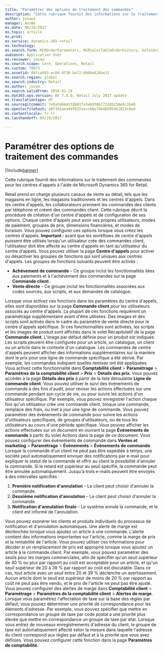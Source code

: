 ```yaml
---
title: "Paramétrer des options de traitement des commandes"
description: "Cette rubrique fournit des informations sur le traitement des commandes pour les centres d'appels à l'aide de Microsoft Dynamics 365 for Retail."
author: josaw1
manager: AnnBe
ms.date: 06/20/2017
ms.topic: article
ms.prod: 
ms.service: dynamics-365-retail
ms.technology: 
ms.search.form: MCROrderParameters, MCRSalesTableOrderHistory, SalesOrderProcessingWorkspace
audience: Application User
ms.reviewer: josaw
ms.search.scope: Core, Operations, Retail
ms.custom: 78973
ms.assetid: 09fca083-ac0d-4f30-baf2-bb00a626be12
ms.search.region: global
ms.search.industry: Retail
ms.author: josaw
ms.search.validFrom: 2016-02-28
ms.dyn365.ops.version: AX 7.0.0, Retail July 2017 update
ms.translationtype: HT
ms.sourcegitcommit: 7e0a5d044133b917a3eb9386773205218e5c1b40
ms.openlocfilehash: a0f3d1aea49f0251ecc68e70b4b6054e1813c8ad
ms.contentlocale: fr-fr
ms.lasthandoff: 09/29/2017

---
```


# <a name="set-up-order-processing-options"></a>Paramétrer des options de traitement des commandes

[!include[banner](includes/banner.md)]


Cette rubrique fournit des informations sur le traitement des commandes pour les centres d'appels à l'aide de Microsoft Dynamics 365 for Retail. 

Retail prend en charge plusieurs canaux de vente au détail, tels que les magasins en ligne, les magasins traditionnels et les centres d'appels. Dans les centre d'appels, les collaborateurs prennent les commandes des clients par téléphone et créent des commandes client. Cette rubrique décrit la procédure de création d'un centre d'appels et de configuration de ses options. Chaque centre d'appels peut avoir ses propres utilisateurs, modes de paiement, groupes de prix, dimensions financières, et modes de livraison. Vous pouvez configurer ces options lorsque vous créez les centres d'appels. **Important :** avant que les workflows de centre d'appels puissent être utilisés lorsqu'un utilisateur crée des commandes client, l'utilisateur doit être affecté au centre d'appels en tant qu'utilisateur du centre d'appels. Vous pouvez utiliser la page **Centre d'appels** pour activer ou désactiver les groupes de fonctions qui sont uniques aux centres d'appels. Les groupes de fonctions suivants peuvent être activés :

-   **Achèvement de commande** – Ce groupe inclut les fonctionnalités liées aux paiements et à l'achèvement des commandes sur la page **Commande client**.
-   **Vente directe** – Ce groupe inclut les fonctionnalités associées aux codes sources, aux scripts, et aux demandes de catalogue.

Lorsque vous activez ces fonctions dans les paramètres du centre d'appels, elles sont disponibles sur la page **Commande client** pour les utilisateurs associés au centre d'appels. La plupart de ces fonctions requièrent un paramétrage supplémentaire avant d'être utilisées. Des images et des scripts sont activés dans le cadre du paramètre de vente directe pour le centre d'appels spécifique. Si ces fonctionnalités sont activées, les scripts et les images de produit sont affichés dans le volet Récapitulatif de la page **Commande client**. L'image par défaut définie pour un produit est indiquée. Les scripts peuvent être configurés pour un article, un catalogue, un client ou un article dans le contexte d'un catalogue. Les commandes de centre d'appels peuvent afficher des informations supplémentaires sur la manière dont le prix pour une ligne de commande spécifique a été dérivé. Par exemple, les commandes indiquent quelles remises ont été appliquées. Vous activez cette fonctionnalité dans **Comptabilité client** &gt; **Paramétrage** &gt; **Paramètres de la comptabilité client** &gt; **Prix** &gt; **Détails des prix**. Vous pouvez accéder à la page **Détails des prix** à partir de la liste déroulante **Ligne de commande client**. Vous pouvez utiliser le suivi des événements de commande à des fins d'audit, pour réviser les actions effectuées sur une commande pendant son cycle de vie, ou pour suivre les actions d'un utilisateur spécifique. Par exemple, vous pouvez enregistrer l'action chaque fois qu'un utilisateur crée une commande client, bloque une commande, remplace des frais, ou met à jour une ligne de commande. Vous pouvez paramétrer des événements de commande pour suivre les actions d'utilisateurs spécifiques, de groupes d'utilisateurs, ou de tous les utilisateurs au cours d'une période spécifique. Vous pouvez afficher les actions effectuées sur un document en ouvrant la page **Événements de commande** à partir du volet Actions dans la page de ce document. Vous pouvez configurer des événements de commande dans **Ventes et marketing** &gt; **Paramétrage** &gt; **Événements** &gt; **Événements de commande**. Lorsque la commande d'un client ne peut pas être expédiée à temps, une société peut automatiquement envoyer des notifications par e-mail pour expliquer le statut de la commande et offrir au client la possibilité d'annuler la commande. Si le retard est supérieur au seuil spécifié, la commande peut être annulée automatiquement. Jusqu'à trois e-mails peuvent être envoyés à des intervalles spécifiés :

1.  **Première notification d'annulation** – Le client peut choisir d'annuler la commande.
2.  **Deuxième notification d'annulation** – Le client peut choisir d'annuler la commande.
3.  **Notification d'annulation finale** – Le système annule la commande, et le client est informé de l'annulation.

Vous pouvez exonérer les clients et produits individuels du processus de notification et d'annulation automatiques. Une alerte de marge est déclenchée lorsque vous ajoutez un article à une commande. L'alerte contient des informations importantes sur l'article, comme la marge de prix et la rentabilité de l'article. Vous pouvez utiliser ces informations pour décider si un remplacement de prix est approprié lorsque vous ajoutez un article à la commande client. Par exemple, vous pouvez paramétrer des seuils pour les marges commerciales, afin de spécifier qu'un seuil supérieur de 40 % ou plus par rapport au coût est acceptable pour un article, et qu'un seuil supérieur de 20 à 39 % par rapport au coût est discutable. Dans ce cas, tout article avec un seuil entre 20 et 39 % déclenche un avertissement. Aucun article dont le seuil est supérieur de moins de 20 % par rapport au coût ne peut pas être vendu, et le prix de l'article ne peut pas être ajusté. Vous pouvez configurer des alertes de marge dans **Comptabilité client** &gt; **Paramétrage** &gt; **Paramètres de la comptabilité client** &gt; **Alertes de marge**. Lorsque vous paramétrez l'affectation de taxe sur la base des règles par défaut, vous pouvez déterminer une priorité de correspondance pour les éléments d'adresse. Par exemple, vous pouvez spécifier que mettre en correspondance un groupe de taxe par code postal a une priorité plus élevée que mettre en correspondance un groupe de taxe par état. Lorsque vous entrez de nouveaux enregistrements d'adresse du client, le groupe de taxe est automatiquement affecté selon la mesure dans laquelle l'adresse du client correspond aux règles par défaut et à la priorité que vous avez définies. Vous pouvez configurer cette fonction dans la page **Paramètres de comptabilité**.




